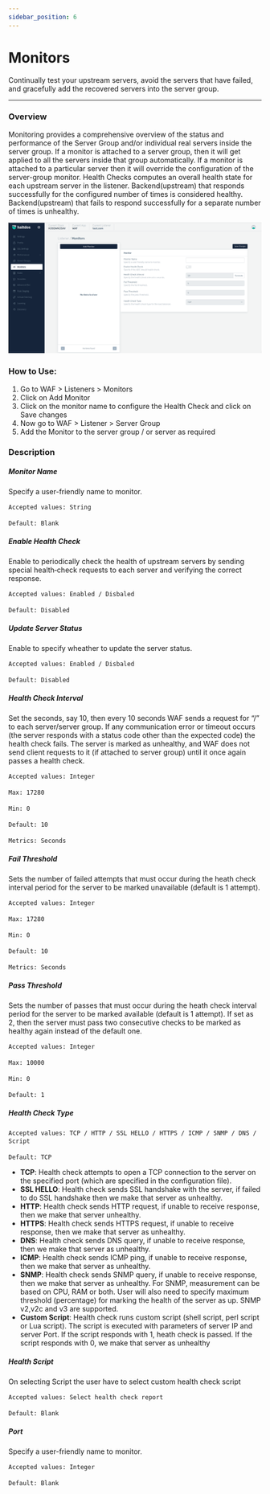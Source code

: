 ```yaml
---
sidebar_position: 6
---
```


# Monitors
Continually test your upstream servers, avoid the servers that have failed, and gracefully add the recovered servers into the server group.

---

### Overview
Monitoring provides a comprehensive overview of the status and performance of the Server Group and/or individual real servers inside the server group. If a monitor is attached to a server group, then it will get applied to all the servers inside that group automatically. If a monitor is attached to a particular server then it will override the configuration of the server-group monitor. Health Checks computes an overall health state for each upstream server in the listener. Backend(upstream) that responds successfully for the configured number of times is considered healthy. Backend(upstream) that fails to respond successfully for a separate number of times is unhealthy.

![Monitors](/img/waf/v7/docs/addmonitor.png)

### How to Use:

1. Go to WAF > Listeners > Monitors
2. Click on Add Monitor
3. Click on the monitor name to configure the Health Check and click on Save changes
4. Now go to WAF > Listener > Server Group 
5. Add the Monitor to the server group / or server as required  

### Description

##### **Monitor Name**
Specify a user-friendly name to monitor.  

    Accepted values: String

    Default: Blank 

##### **Enable Health Check**
Enable to periodically check the health of upstream servers by sending special health‑check requests to each server and verifying the correct response.  

    Accepted values: Enabled / Disbaled

    Default: Disabled 

##### **Update Server Status**
Enable to specify wheather to update the server status.    

    Accepted values: Enabled / Disbaled

    Default: Disabled 

##### **Health Check Interval**
Set the seconds, say 10, then every 10 seconds WAF sends a request for “/” to each server/server group. If any communication error or timeout occurs (the server responds with a status code other than the expected code) the health check fails. The server is marked as unhealthy, and WAF does not send client requests to it (if attached to server group) until it once again passes a health check.  

    Accepted values: Integer

    Max: 17280

    Min: 0

    Default: 10  

    Metrics: Seconds

##### **Fail Threshold**
Sets the number of failed attempts that must occur during the heath check interval period for the server to be marked unavailable (default is 1 attempt).  

    Accepted values: Integer

    Max: 17280

    Min: 0

    Default: 10  

    Metrics: Seconds

##### **Pass Threshold**
Sets the number of passes that must occur during the heath check interval period for the server to be marked available (default is 1 attempt). If set as 2, then the server must pass two consecutive checks to be marked as healthy again instead of the default one.  

    Accepted values: Integer

    Max: 10000

    Min: 0

    Default: 1  

##### **Health Check Type**

    Accepted values: TCP / HTTP / SSL HELLO / HTTPS / ICMP / SNMP / DNS / Script

    Default: TCP  

 - **TCP**: 
Health check attempts to open a TCP connection to the server on the specified port (which are specified in the configuration file).
 - **SSL HELLO**:
Health check sends SSL handshake with the server, if failed to do SSL handshake then we make that server as unhealthy.
 - **HTTP**: 
Health check sends HTTP request, if unable to receive response, then we make that server unhealthy.
 - **HTTPS**: 
Health check sends HTTPS request, if unable to receive response, then we make that server as unhealthy.  
 - **DNS**: 
Health check sends DNS query, if unable to receive response, then we make that server as unhealthy.  
 - **ICMP**: 
Health check sends ICMP ping, if unable to receive response, then we make that server as unhealthy.  
 - **SNMP**: 
Health check sends SNMP query, if unable to receive response, then we make that server as unhealthy. For SNMP, measurement can be based on CPU, RAM or both. User will also need to specify maximum threshold (percentage) for marking the health of the server as up. SNMP v2,v2c and v3 are supported.  
 - **Custom Script**: 
Health check runs custom script (shell script, perl script or Lua script). The script is executed with parameters of server IP and server Port. If the script responds with 1, heath check is passed. If the script responds with 0, we make that server as unhealthy  

##### **Health Script**
On selecting Script the user have to select custom health check script

    Accepted values: Select health check report

    Default: Blank 

##### **Port**
Specify a user-friendly name to monitor.  

    Accepted values: Integer

    Default: Blank 
